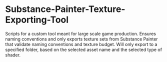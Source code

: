 # Substance-Painter-Texture-Exporting-Tool
Scripts for a custom tool meant for large scale game production. Ensures naming conventions and only exports texture sets from Substance Painter that validate naming conventions and texture budget.
Will only export to a specified folder, based on the selected asset name and the selected type of shader.
